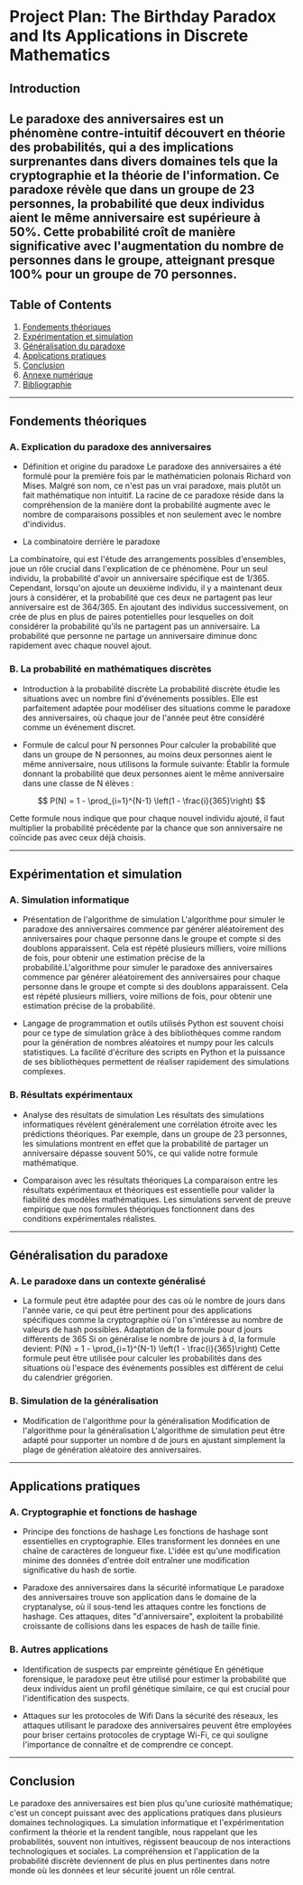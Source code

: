 # Project Plan: The Birthday Paradox and Its Applications in Discrete Mathematics

## Introduction

Le paradoxe des anniversaires est un phénomène contre-intuitif découvert en théorie des probabilités, qui a des implications surprenantes dans divers domaines tels que la cryptographie et la théorie de l'information. Ce paradoxe révèle que dans un groupe de 23 personnes, la probabilité que deux individus aient le même anniversaire est supérieure à 50%. Cette probabilité croît de manière significative avec l'augmentation du nombre de personnes dans le groupe, atteignant presque 100% pour un groupe de 70 personnes.
---

## Table of Contents
1. [Fondements théoriques](#fondements-théoriques)
2. [Expérimentation et simulation](#expérimentation-et-simulation)
3. [Généralisation du paradoxe](#généralisation-du-paradoxe)
4. [Applications pratiques](#applications-pratiques)
5. [Conclusion](#conclusion)
6. [Annexe numérique](#annexe-numérique)
7. [Bibliographie](#bibliographie)

---

## Fondements théoriques
### A. Explication du paradoxe des anniversaires
  - Définition et origine du paradoxe
Le paradoxe des anniversaires a été formulé pour la première fois par le mathématicien polonais Richard von Mises. Malgré son nom, ce n'est pas un vrai paradoxe, mais plutôt un fait mathématique non intuitif. La racine de ce paradoxe réside dans la compréhension de la manière dont la probabilité augmente avec le nombre de comparaisons possibles et non seulement avec le nombre d'individus.

  - La combinatoire derrière le paradoxe

La combinatoire, qui est l'étude des arrangements possibles d'ensembles, joue un rôle crucial dans l'explication de ce phénomène. Pour un seul individu, la probabilité d'avoir un anniversaire spécifique est de 1/365. Cependant, lorsqu'on ajoute un deuxième individu, il y a maintenant deux jours à considérer, et la probabilité que ces deux ne partagent pas leur anniversaire est de 364/365. En ajoutant des individus successivement, on crée de plus en plus de paires potentielles pour lesquelles on doit considérer la probabilité qu'ils ne partagent pas un anniversaire. La probabilité que personne ne partage un anniversaire diminue donc rapidement avec chaque nouvel ajout.

### B. La probabilité en mathématiques discrètes
  - Introduction à la probabilité discrète
La probabilité discrète étudie les situations avec un nombre fini d'événements possibles. Elle est parfaitement adaptée pour modéliser des situations comme le paradoxe des anniversaires, où chaque jour de l'année peut être considéré comme un événement discret.

  - Formule de calcul pour N personnes
Pour calculer la probabilité que dans un groupe de N personnes, au moins deux personnes aient le même anniversaire, nous utilisons la formule suivante:
Établir la formule donnant la probabilité que deux personnes aient le même anniversaire dans une classe de N élèves :

 
   $$
   P(N) = 1 - \prod_{i=1}^{N-1} \left(1 - \frac{i}{365}\right)
   $$



Cette formule nous indique que pour chaque nouvel individu ajouté, il faut multiplier la probabilité précédente par la chance que son anniversaire ne coïncide pas avec ceux déjà choisis.

---

## Expérimentation et simulation
### A. Simulation informatique
  - Présentation de l'algorithme de simulation
L'algorithme pour simuler le paradoxe des anniversaires commence par générer aléatoirement des anniversaires pour chaque personne dans le groupe et compte si des doublons apparaissent. Cela est répété plusieurs milliers, voire millions de fois, pour obtenir une estimation précise de la probabilité.L'algorithme pour simuler le paradoxe des anniversaires commence par générer aléatoirement des anniversaires pour chaque personne dans le groupe et compte si des doublons apparaissent. Cela est répété plusieurs milliers, voire millions de fois, pour obtenir une estimation précise de la probabilité.

  - Langage de programmation et outils utilisés
Python est souvent choisi pour ce type de simulation grâce à des bibliothèques comme random pour la génération de nombres aléatoires et numpy pour les calculs statistiques. La facilité d'écriture des scripts en Python et la puissance de ses bibliothèques permettent de réaliser rapidement des simulations complexes.
    

### B. Résultats expérimentaux
  - Analyse des résultats de simulation
Les résultats des simulations informatiques révèlent généralement une corrélation étroite avec les prédictions théoriques. Par exemple, dans un groupe de 23 personnes, les simulations montrent en effet que la probabilité de partager un anniversaire dépasse souvent 50%, ce qui valide notre formule mathématique.

  - Comparaison avec les résultats théoriques
La comparaison entre les résultats expérimentaux et théoriques est essentielle pour valider la fiabilité des modèles mathématiques. Les simulations servent de preuve empirique que nos formules théoriques fonctionnent dans des conditions expérimentales réalistes.


---

## Généralisation du paradoxe
### A. Le paradoxe dans un contexte généralisé
  - La formule peut être adaptée pour des cas où le nombre de jours dans l'année varie, ce qui peut être pertinent pour des applications spécifiques comme la cryptographie où l'on s'intéresse au nombre de valeurs de hash possibles.
Adaptation de la formule pour d jours différents de 365
Si on généralise le nombre de jours à d, la formule devient:
P(N) = 1 - \prod_{i=1}^{N-1} \left(1 - \frac{i}{365}\right)
Cette formule peut être utilisée pour calculer les probabilités dans des situations où l'espace des événements possibles est différent de celui du calendrier grégorien.


### B. Simulation de la généralisation
  - Modification de l'algorithme pour la généralisation
Modification de l'algorithme pour la généralisation
L'algorithme de simulation peut être adapté pour supporter un nombre d de jours en ajustant simplement la plage de génération aléatoire des anniversaires.

---

## Applications pratiques
### A. Cryptographie et fonctions de hashage
  - Principe des fonctions de hashage
Les fonctions de hashage sont essentielles en cryptographie. Elles transforment les données en une chaîne de caractères de longueur fixe. L'idée est qu'une modification minime des données d'entrée doit entraîner une modification significative du hash de sortie.

  - Paradoxe des anniversaires dans la sécurité informatique
Le paradoxe des anniversaires trouve son application dans le domaine de la cryptanalyse, où il sous-tend les attaques contre les fonctions de hashage. Ces attaques, dites "d'anniversaire", exploitent la probabilité croissante de collisions dans les espaces de hash de taille finie.


### B. Autres applications
  - Identification de suspects par empreinte génétique
En génétique forensique, le paradoxe peut être utilisé pour estimer la probabilité que deux individus aient un profil génétique similaire, ce qui est crucial pour l'identification des suspects.

  - Attaques sur les protocoles de Wifi
Dans la sécurité des réseaux, les attaques utilisant le paradoxe des anniversaires peuvent être employées pour briser certains protocoles de cryptage Wi-Fi, ce qui souligne l'importance de connaître et de comprendre ce concept.


---

## Conclusion
Le paradoxe des anniversaires est bien plus qu'une curiosité mathématique; c'est un concept puissant avec des applications pratiques dans plusieurs domaines technologiques. La simulation informatique et l'expérimentation confirment la théorie et la rendent tangible, nous rappelant que les probabilités, souvent non intuitives, régissent beaucoup de nos interactions technologiques et sociales. La compréhension et l'application de la probabilité discrète deviennent de plus en plus pertinentes dans notre monde où les données et leur sécurité jouent un rôle central.





